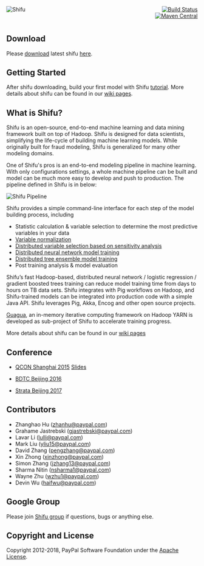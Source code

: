 [<img src="images/logo/shifu.png" alt="Shifu" align="left">](http://shifu.ml)<div align="right"><div>[![Build Status](https://travis-ci.org/ShifuML/shifu.svg)](https://travis-ci.org/ShifuML/shifu?branch=develop)</div><div>[![Maven Central](https://maven-badges.herokuapp.com/maven-central/ml.shifu/shifu/badge.svg)](https://maven-badges.herokuapp.com/maven-central/ml.shifu/shifu)</div></div>

#

## Download
Please [download](https://github.com/ShifuML/shifu/wiki/shifu-0.11.0-hdp-yarn.tar.gz) latest shifu [here](https://github.com/ShifuML/shifu/wiki/shifu-0.11.0-hdp-yarn.tar.gz).

## Getting Started
After shifu downloading, build your first model with Shifu [tutorial](https://github.com/ShifuML/shifu/wiki/Tutorial---Build-Your-First-ML-Model). More details about shifu can be found in our [wiki pages](https://github.com/ShifuML/shifu/wiki).

## What is Shifu?
Shifu is an open-source, end-to-end machine learning and data mining framework built on top of Hadoop. Shifu is designed for data scientists, simplifying the life-cycle of building machine learning models. While originally built for fraud modeling, Shifu is generalized for many other modeling domains.

One of Shifu's pros is an end-to-end modeling pipeline in machine learning. With only configurations settings, a whole machine pipeline can be built and model can be much more easy to develop and push to production. The pipeline defined in Shifu is in below:

![Shifu Pipeline](https://raw.githubusercontent.com/wiki/ShifuML/shifu/images/new-shifu-pipeline.png)

Shifu provides a simple command-line interface for each step of the model building process, including

* Statistic calculation & variable selection to determine the most predictive variables in your data
* [Variable normalization](https://github.com/ShifuML/shifu/wiki/Variable%20Transform%20in%20Shifu)
* [Distributed variable selection based on sensitivity analysis](https://github.com/ShifuML/shifu/wiki/Variable%20Selection%20in%20Shifu)
* [Distributed neural network model training](https://github.com/ShifuML/shifu/wiki/Distributed%20Neural%20Network%20Training%20in%20Shifu)
* [Distributed tree ensemble model training](https://github.com/ShifuML/shifu/wiki/Distributed%20Tree%20Ensemble%20Model%20Training%20in%20Shifu)
* Post training analysis & model evaluation

Shifu’s fast Hadoop-based, distributed neural network / logistic regression / gradient boosted trees training can reduce model training time from days to hours on TB data sets. Shifu integrates with Pig workflows on Hadoop, and Shifu-trained models can be integrated into production code with a simple Java API. Shifu leverages Pig, Akka, Encog and other open source projects.

[Guagua](https://github.com/ShifuML/guagua), an in-memory iterative computing framework on Hadoop YARN is developed as sub-project of Shifu to accelerate training progress.

More details about shifu can be found in our [wiki pages](https://github.com/ShifuML/shifu/wiki)

## Conference

* [QCON Shanghai 2015](http://2015.qconshanghai.com/presentation/2827) [Slides](http://www.slideshare.net/pengshanzhang/large-scale-machine-learning-at-pay-pal-risk)

* [BDTC Beijing 2016](http://bdtc2016.hadooper.cn/dct/page/70107)

* [Strata Beijing 2017](https://strata.oreilly.com.cn/strata-cn/public/schedule/detail/59593?locale=en)

## Contributors

 - Zhanghao Hu (zhanhu@paypal.com)
 - Grahame Jastrebski (gjastrebski@paypal.com)
 - Lavar Li (lulli@paypal.com)
 - Mark Liu (yliu15@paypal.com)
 - David Zhang (pengzhang@paypal.com)
 - Xin Zhong (xinzhong@paypal.com)
 - Simon Zhang (jzhang13@paypal.com)
 - Sharma Nitin (nsharma1@paypal.com)
 - Wayne Zhu (wzhu1@paypal.com)
 - Devin Wu (haifwu@paypal.com)

## Google Group

Please join [Shifu group](https://groups.google.com/forum/#!forum/shifuml) if questions, bugs or anything else.

## Copyright and License

Copyright 2012-2018, PayPal Software Foundation under the [Apache License](LICENSE.txt).
